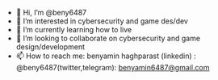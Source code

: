- 👋 Hi, I’m @beny6487
- 👀 I’m interested in cybersecurity and game des/dev 
- 🌱 I’m currently learning how to live 
- 💞️ I’m looking to collaborate on cybersecurity and game design/development
- 📫 How to reach me: benyamin haghparast (linkedin) : @beny6487(twitter,telegram): benyamin6487@gmail.com

<!---
beny6487/beny6487 is a ✨ special ✨ repository because its `README.md` (this file) appears on your GitHub profile.
You can click the Preview link to take a look at your changes.
--->
